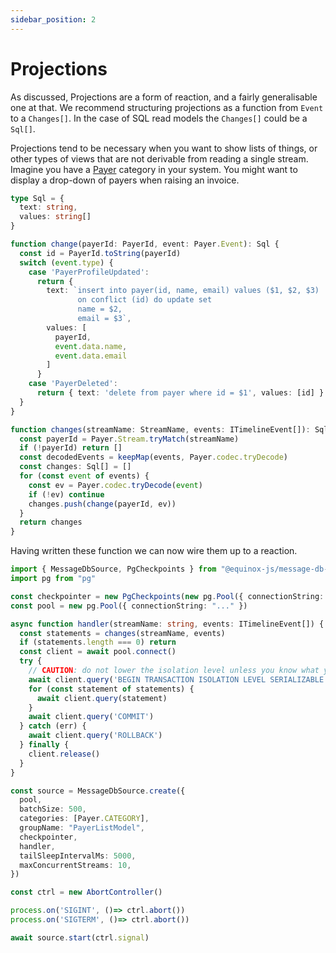 ```yaml
---
sidebar_position: 2
---
```

# Projections

As discussed, Projections are a form of reaction, and a fairly generalisable one
at that. We recommend structuring projections as a function from `Event` to a
`Changes[]`. In the case of SQL read models the `Changes[]` could be a `Sql[]`.

Projections tend to be necessary when you want to show lists of things, or other
types of views that are not derivable from reading a single stream. Imagine you
have a
[Payer](https://github.com/nordfjord/equinox-js/blob/main/apps/example/src/domain/payer.ts)
category in your system. You might want to display a drop-down of payers when
raising an invoice.

```ts
type Sql = {
  text: string,
  values: string[]
}

function change(payerId: PayerId, event: Payer.Event): Sql {
  const id = PayerId.toString(payerId)
  switch (event.type) {
    case 'PayerProfileUpdated':
      return {
        text: `insert into payer(id, name, email) values ($1, $2, $3)
               on conflict (id) do update set
               name = $2,
               email = $3`,
        values: [
          payerId,
          event.data.name, 
          event.data.email
        ]
      }
    case 'PayerDeleted':
      return { text: 'delete from payer where id = $1', values: [id] }
  }
}

function changes(streamName: StreamName, events: ITimelineEvent[]): Sql[] {
  const payerId = Payer.Stream.tryMatch(streamName)
  if (!payerId) return []
  const decodedEvents = keepMap(events, Payer.codec.tryDecode)
  const changes: Sql[] = []
  for (const event of events) {
    const ev = Payer.codec.tryDecode(event)
    if (!ev) continue
    changes.push(change(payerId, ev))
  }
  return changes
}
```

Having written these function we can now wire them up to a reaction.

```ts
import { MessageDbSource, PgCheckpoints } from "@equinox-js/message-db-consumer"
import pg from "pg"

const checkpointer = new PgCheckpoints(new pg.Pool({ connectionString: "..." }), "public")
const pool = new pg.Pool({ connectionString: "..." })

async function handler(streamName: string, events: ITimelineEvent[]) {
  const statements = changes(streamName, events)
  if (statements.length === 0) return
  const client = await pool.connect()
  try {
    // CAUTION: do not lower the isolation level unless you know what you're doing 
    await client.query('BEGIN TRANSACTION ISOLATION LEVEL SERIALIZABLE')
    for (const statement of statements) {
      await client.query(statement)
    }
    await client.query('COMMIT')
  } catch (err) {
    await client.query('ROLLBACK')
  } finally {
    client.release()
  }
}

const source = MessageDbSource.create({
  pool, 
  batchSize: 500,
  categories: [Payer.CATEGORY], 
  groupName: "PayerListModel", 
  checkpointer, 
  handler,
  tailSleepIntervalMs: 5000, 
  maxConcurrentStreams: 10, 
})

const ctrl = new AbortController()

process.on('SIGINT', ()=> ctrl.abort())
process.on('SIGTERM', ()=> ctrl.abort())

await source.start(ctrl.signal)
```

